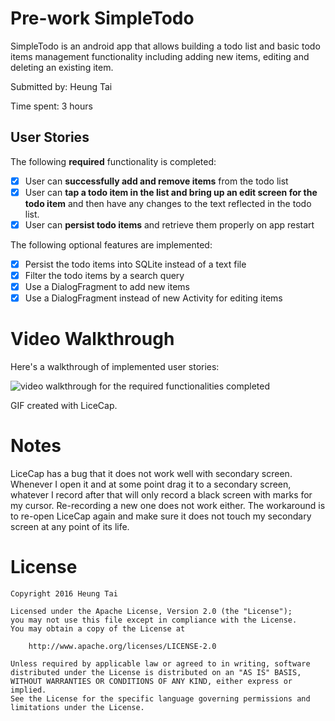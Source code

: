 # Pre-work SimpleTodo

SimpleTodo is an android app that allows building a todo list and basic todo
items management functionality including adding new items, editing and
deleting an existing item.

Submitted by: Heung Tai

Time spent: 3 hours

## User Stories

The following **required** functionality is completed:

* [x] User can **successfully add and remove items** from the todo list
* [x] User can **tap a todo item in the list and bring up an edit screen for
  the todo item** and then have any changes to the text reflected in the todo
  list.
* [x] User can **persist todo items** and retrieve them properly on app restart

The following optional features are implemented:

* [x] Persist the todo items into SQLite instead of a text file
* [x] Filter the todo items by a search query
* [x] Use a DialogFragment to add new items
* [x] Use a DialogFragment instead of new Activity for editing items

# Video Walkthrough

Here's a walkthrough of implemented user stories:

![video walkthrough for the required functionalities
completed](simpletodo.gif)

GIF created with LiceCap.

# Notes

LiceCap has a bug that it does not work well with secondary screen. Whenever I
open it and at some point drag it to a secondary screen, whatever I record
after that will only record a black screen with marks for my cursor.
Re-recording a new one does not work either. The workaround is to re-open
LiceCap again and make sure it does not touch my secondary screen at any point
of its life.

# License

    Copyright 2016 Heung Tai

    Licensed under the Apache License, Version 2.0 (the "License");
    you may not use this file except in compliance with the License.
    You may obtain a copy of the License at

        http://www.apache.org/licenses/LICENSE-2.0

    Unless required by applicable law or agreed to in writing, software
    distributed under the License is distributed on an "AS IS" BASIS,
    WITHOUT WARRANTIES OR CONDITIONS OF ANY KIND, either express or implied.
    See the License for the specific language governing permissions and
    limitations under the License.
